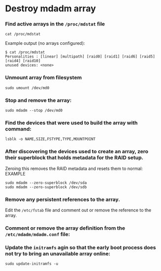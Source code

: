 
# Destroy mdadm array

### Find active arrays in the `/proc/mdstat` file
```
cat /proc/mdstat
```

Example output (no arrays configured):
```
$ cat /proc/mdstat
Personalities : [linear] [multipath] [raid0] [raid1] [raid6] [raid5] [raid4] [raid10] 
unused devices: <none>
```

### Unmount array from filesystem
```
sudo umount /dev/md0
```

### Stop and remove the array:
```
sudo mdadm --stop /dev/md0
```

### Find the devices that were used to build the array with command:
```
lsblk -o NAME,SIZE,FSTYPE,TYPE,MOUNTPOINT
```

### After discovering the devices used to create an array, zero their superblock that holds metadata for the RAID setup.
Zeroing this removes the RAID metadata and resets them to normal:
EXAMPLE
```
sudo mdadm --zero-superblock /dev/sda
sudo mdadm --zero-superblock /dev/sdb
```

### Remove any persistent references to the array.
Edit the `/etc/fstab` file and comment out or remove the reference to the array.


### Comment or remove the array definition from the `/etc/mdadm/mdadm.conf` file:

### Update the `initramfs` agin so that the early boot process does not try to bring an unavailable array online:
```
sudo update-initramfs -u
```
